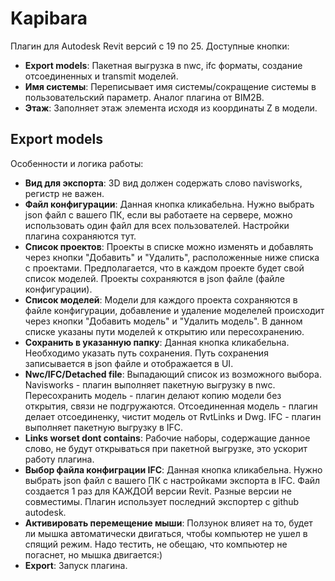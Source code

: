 # Kapibara

Плагин для Autodesk Revit версий с 19 по 25.
Доступные кнопки:
- **Export models**: Пакетная выгрузка в nwc, ifc форматы, создание отсоединенных и transmit моделей.
- **Имя системы**: Переписывает имя системы/сокращение системы в пользовательский параметр. Аналог плагина от BIM2B.
- **Этаж**: Заполняет этаж элемента исходя из координаты Z в модели.

## Export models

Особенности и логика работы:
- **Вид для экспорта**: 3D вид должен содержать слово navisworks, регистр не важен.
- **Файл конфигурации**: Данная кнопка кликабельна. Нужно выбрать json файл с вашего ПК, если вы работаете на сервере, можно использовать один файл для всех пользователей. Настройки плагина сохраняются тут.
- **Список проектов**: Проекты в списке можно изменять и добавлять через кнопки "Добавить" и "Удалить", расположенные ниже списка с проектами. Предполагается, что в каждом проекте будет свой список моделей. Проекты сохраняются в json файле (файле конфигурации).
- **Список моделей**: Модели для каждого проекта сохраняются в файле конфигурации, добавление и удаление моделелей происходит через кнопки "Добавить модель" и "Удалить модель". В данном списке указаны пути моделей к открытию или пересохранению.
- **Сохранить в указанную папку**: Данная кнопка кликабельна. Необходимо указать путь сохранения. Путь сохранения записывается в json файле и отображается в UI.
- **Nwc/IFC/Detached file**: Выпадающий список из возможного выбора. Navisworks - плагин выполняет пакетную выгрузку в nwc. Пересохранить модель - плагин делают копию модели без открытия, связи не подгружаются. Отсоединенная модель - плагин делает отсоединенку, чистит модель от RvtLinks и Dwg. IFC - плагин выполняет пакетную выгрузку в IFC.
- **Links worset dont contains**: Рабочие наборы, содержащие данное слово, не будут открываться при пакетной выгрузке, это ускорит работу плагина.
- **Выбор файла конфиграции IFC**:  Данная кнопка кликабельна. Нужно выбрать json файл с вашего ПК с настройками экспорта в IFC. Файл создается 1 раз для КАЖДОЙ версии Revit. Разные версии не совместимы. Плагин использует последний экспортер с github autodesk.
- **Активировать перемещение мыши**:  Ползунок влияет на то, будет ли мышка автоматически двигаться, чтобы компьютер не ушел в спящий режим. Надо тестить, не обещаю, что компьютер не погаснет, но мышка двигается:)
- **Export**: Запуск плагина.

